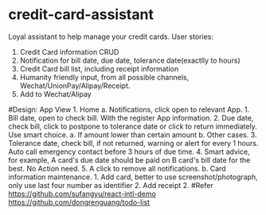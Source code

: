 # credit-card-assistant
Loyal assistant to help manage your credit cards.
User stories:
1. Credit Card information CRUD
2. Notification for bill date, due date, tolerance date(exactlly to hours)
3. Credit Card bill list, including receipt information
4. Humanity friendly input, from all possible channels, Wechat/UnionPay/Alipay/Receipt.
5. Add to Wechat/Alipay

#Design:
App View
    1. Home
        a. Notifications, click open to relevant App.
            1. Bill date, open to check bill. With the register App information.
            2. Due date, check bill, click to postpone to tolerance date or click to return immediately. Use smart choice.
                a. If amount lower than certain amount
                b. Other cases.
            3. Tolerance date, check bill, if not returned, warning or alert for every 1 hours. Auto call emergency contact before 3 hours of due time.
            4. Smart advice, for example, A card's due date should be paid on B card's bill date for the best. No Action need.
            5. A click to remove all notifications.
        b. Card information maintenance.
            1. Add card, better to use screenshot/photograph, only use last four number as identifier
            2. Add receipt
    2. 
#Refer
https://github.com/sufangyu/react-intl-demo 
https://github.com/dongrenguang/todo-list 
